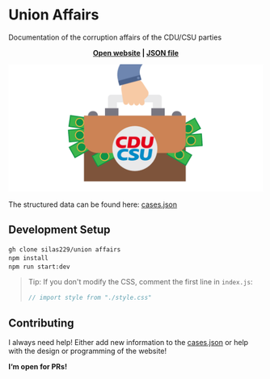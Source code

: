 # Union Affairs
Documentation of the corruption affairs of the CDU/CSU parties

<p align="center"><b><a href="https://silas229.me/union-affairs/" target="_blank">Open website</a> | <a href="https://raw.githubusercontent.com/silas229/union-affairs/master/cases.json" target="_blank">JSON file</a></b></p>

[![logo](https://raw.githubusercontent.com/silas229/union-affairs/master/img/open-graph-transparent.png)](https://silas229.me/union-affairs/)

The structured data can be found here: [cases.json](https://raw.githubusercontent.com/silas229/union-affairs/master/cases.json)

## Development Setup

```sh
gh clone silas229/union affairs
npm install
npm run start:dev
```
> Tip: If you don't modify the CSS, comment the first line in `index.js`:
> ```js
> // import style from "./style.css"
> ```

## Contributing

I always need help! Either add new information to the  [cases.json](https://raw.githubusercontent.com/silas229/union-affairs/master/cases.json) or help with the design or programming of the website!

**I‘m open for PRs!**